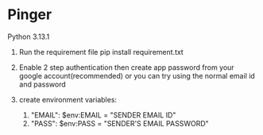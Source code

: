 # Pinger
Python 3.13.1

1. Run the requirement file 
pip install requirement.txt

2. Enable 2 step authentication then create app password from your google account(recommended) or you can try using the normal email id and password

3. create environment variables: 
    1. "EMAIL": 
        $env:EMAIL = "SENDER EMAIL ID"
    2. "PASS":
        $env:PASS = "SENDER'S EMAIL PASSWORD"

